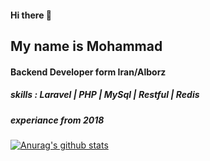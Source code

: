 #### Hi there 👋
## My name is Mohammad
#### Backend Developer form Iran/Alborz
##### skills : Laravel | PHP | MySql | Restful | Redis 
##### experiance from 2018


[![Anurag's github stats](https://github-readme-stats.vercel.app/api?username=usermp&show_icons=true&include_all_commits=true&count_private=true&theme=react)](https://github.com/anuraghazra/github-readme-stats)
